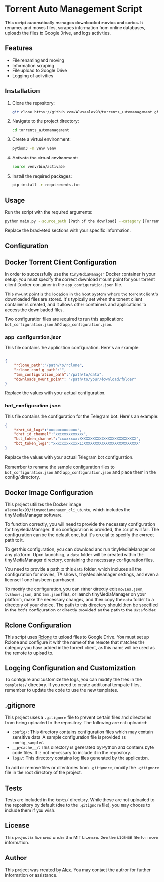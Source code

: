 # Torrent Auto Management Script

This script automatically manages downloaded movies and series. It renames and moves files, scrapes information from online databases, uploads the files to Google Drive, and logs activities.

## Features

- File renaming and moving
- Information scraping
- File upload to Google Drive
- Logging of activities

## Installation

1. Clone the repository:

    ```bash
    git clone https://github.com/Alexaalex93/torrents_automanagement.git
    ```

2. Navigate to the project directory:

    ```bash
    cd torrents_automanagement
    ```

3. Create a virtual environment:

    ```bash
    python3 -m venv venv
    ```

4. Activate the virtual environment:

    ```bash
    source venv/bin/activate
    ```

5. Install the required packages:

    ```bash
    pip install -r requirements.txt
    ```

## Usage

Run the script with the required arguments:

```bash
python main.py --source_path [Path of the download] --category [Torrent category] --tracker [Torrent tracker]
```
Replace the bracketed sections with your specific information.

## Configuration

## Docker Torrent Client Configuration

In order to successfully use the `tinyMediaManager` Docker container in your setup, you must specify the correct download mount point for your torrent client Docker container in the `app_configuration.json` file.

This mount point is the location in the host system where the torrent client's downloaded files are stored. It's typically set when the torrent client container is created, and it allows other containers and applications to access the downloaded files.

Two configuration files are required to run this application: `bot_configuration.json` and `app_configuration.json`.

### app_configuration.json

This file contains the application configuration. Here's an example:

```json

{
    "rclone_path":"/path/to/rclone",
    "rclone_config_path":"",
    "tmm_configuration_path":"/path/to/data",
    "downloads_mount_point": "/path/to/your/download/folder"
}
```

Replace the values with your actual configuration.

### bot_configuration.json

This file contains the configuration for the Telegram bot. Here's an example:

```json
{
    "chat_id_logs":"xxxxxxxxxxxxx",
    "chat_id_channel":"xxxxxxxxxxxxx",
    "bot_token_channel":"xxxxxxxx:XXXXXXXXXXXXXXXXXXXXXXXXXX",
    "bot_token_logs":"xxxxxxxxxxxx1:XXXXXXXXXXXXXXXXXXXXXXXXX"
}
```
Replace the values with your actual Telegram bot configuration.

Remember to rename the sample configuration files to `bot_configuration.json` and `app_configuration.json` and place them in the config/ directory.

## Docker Image Configuration

This project utilizes the Docker image `alexaalex93/tinymediamanager_cli_ubuntu`, which includes the tinyMediaManager software. 

To function correctly, you will need to provide the necessary configuration for tinyMediaManager. If no configuration is provided, the script will fail. The configuration can be the default one, but it's crucial to specify the correct path to it.

To get this configuration, you can download and run tinyMediaManager on any platform. Upon launching, a `data` folder will be created within the tinyMediaManager directory, containing the necessary configuration files.

You need to provide a path to this `data` folder, which includes all the configuration for movies, TV shows, tinyMediaManager settings, and even a license if one has been purchased.

To modify the configuration, you can either directly edit `movies.json`, `tvShows.json`, and `tmm.json` files, or launch tinyMediaManager on your platform, make the necessary changes, and then copy the `data` folder to a directory of your choice. The path to this directory should then be specified in the bot's configuration or directly provided as the path to the `data` folder.

## Rclone Configuration

This script uses [Rclone](https://rclone.org/) to upload files to Google Drive. You must set up Rclone and configure it with the name of the remote that matches the category you have added in the torrent client, as this name will be used as the remote to upload to.

## Logging Configuration and Customization

To configure and customize the logs, you can modify the files in the `templates/` directory. If you need to create additional template files, remember to update the code to use the new templates.

## .gitignore

This project uses a `.gitignore` file to prevent certain files and directories from being uploaded to the repository. The following are not uploaded:

- `config/`: This directory contains configuration files which may contain sensitive data. A sample configuration file is provided as `config_sample/`.
- `__pycache__/`: This directory is generated by Python and contains byte code files. It is not necessary to include it in the repository.
- `logs/`: This directory contains log files generated by the application.

To add or remove files or directories from `.gitignore`, modify the `.gitignore` file in the root directory of the project.

## Tests

Tests are included in the `tests/` directory. While these are not uploaded to the repository by default (due to the `.gitignore` file), you may choose to include them if you wish.

## License

This project is licensed under the MIT License. See the `LICENSE` file for more information.

## Author

This project was created by [Alex](mailto:alex.fernandez.0393@gmail.com). You may contact the author for further information or assistance.
